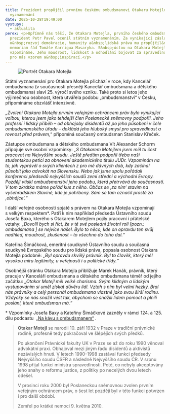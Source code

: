```yaml
---
title: Prezident propůjčil prvnímu českému ombudsmanovi Otakaru Motejlovi státní
  vyznamenání
date: 2025-10-28T19:49:00
vystupy:
  - aktualita
perex: <p>Upřímně nás těší, že Otakara Motejla, prvního českého ombudsmana, dnes
  prezident Petr Pavel ocenil státním vyznamenáním. Za vynikající zásluhy
  o&nbsp;rozvoj demokracie, humanity a&nbsp;lidská práva mu propůjčil&nbsp;in
  memoriam řád Tomáše Garrigua Masaryka. S&nbsp;úctou na Otakara Motejla
  vzpomínáme. Jeho moudrost, lidskost a odhodlání bojovat za spravedlnost jsou
  pro nás vzorem a&nbsp;inspirací.</p>
---
```

<figure class="image">
<img src="https://www.ochrance.cz/aktualne/foto_1_na_fb_pouz_ito_neda_vno.jpg" alt="Portrét Otakara Motejla"></figure>
<p>Státní vyznamenání pro Otakara Motejla přichází v&nbsp;roce, kdy Kancelář ombudsmana (v současnosti přesněji Kancelář ombudsmana a dětského ombudsmana) slaví 25. výročí svého vzniku. Také proto si letos jeho výjimečnou osobnost, která utvářela podobu „ombudsmanství“ v Česku, připomínáme obzvlášť intenzivně.&nbsp;</p>
<p>
<i>„Zvolení Otakara Motejla prvním veřejným ochráncem práv bylo vynikající volbou, kterou jsem jako tehdejší člen Poslanecké sněmovny podpořil. Jeho profesní i&nbsp;lidský příběh – od obhajoby disidentů až po jeho působení v čele ombudsmanského úřadu – dokládá jeho hluboký smysl pro spravedlnost a rovnost před právem,</i>“ připomíná současný ombudsman Stanislav Křeček.&nbsp;</p>
<p>Zástupce ombudsmana a dětského ombudsmana Vít Alexander Schorm připojuje své osobní vzpomínky: 
<i>„S Otakarem Motejlem jsem měl tu čest pracovat na Nejvyšším soudu. Ještě předtím podpořil třeba naši studentskou petici za obnovení akademického titulu JUDr. Vzpomínám na to, jak vyprávěl o svých klientech z pro mě dávných dob, kdy začínal působit jako advokát na Slovensku. Nebo jak jsme spolu pořádali konferenci předsedů nejvyšších soudů zemí střední a východní Evropy. Později vtiskl ombudsmanství jeho podobu, která přetrvává do současnosti. V tom zkrátka máme pořád kus z&nbsp;něho. Občas se ‚za ním‘ stavím na vyšehradském Slavíně, kde je pohřbený. Sám se tam označil prostě za ‚obhájce‘.“</i></p>
<p>I další veřejné osobnosti spjaté s&nbsp;právem na Otakara Motejla vzpomínají s&nbsp;velkým respektem*. Patří k&nbsp;nim například předseda Ústavního soudu Josefa Baxa, kterého s Otakarem Motejlem pojily pracovní i přátelské vztahy: 
<i>„Dovolil bych si říct, že v&nbsp;té své poslední životní roli [pozn.: ombudsmana&nbsp;] se&nbsp;nejvíce našel. Bylo to něco, kde on opravdu ten svůj nadhled, moudrost, zkušenost – to všechno do toho dal.“</i></p>
<p>Kateřina Šimáčková, emeritní soudkyně Ústavního soudu a současná soudkyně Evropského soudu pro lidská práva, popsala osobnost Otakara Motejla podobně: 
<i>„Byl opravdu skvělý právník. Byl to člověk, který měl vysokou míru legitimity, u veřejnosti i u politické třídy.“</i></p>
<p>Osobnější stránku Otakara Motejla přibližuje Marek Hanák, právník, který pracuje v Kanceláři ombudsmana a dětského ombudsmana téměř od jejího začátku: 
<i>„Otakar Motejl měl velké charisma. Svým klidným a lidským vystupováním si uměl získat důvěru lidí. Vztah s&nbsp;ním byl velmi hezký. Bral nás právníky a celý personál ombudsmana vlastně jako svou širší rodinu. Vždycky se nás snažil vést tak, abychom se snažili lidem pomoct a plnili poslání, které ombudsman má.“</i></p>
<p>* Vzpomínky Josefa Baxy a Kateřiny Šimáčkové zazněly v&nbsp;rámci 124. a 125. dílu podcastu&nbsp;
<a href="https://www.youtube.com/playlist?list=PLWNv_IxgJdEKvV9-ZYu7VTxvc1SjDRb2i">„Na kávu s&nbsp;ombudsmanem“</a>&nbsp;.</p>
<blockquote>
<p>
<strong>Otakar Motejl</strong> se narodil 10.&nbsp;září 1932 v&nbsp;Praze v&nbsp;tradiční právnické rodině, profesně tedy pokračoval ve&nbsp;šlépějích svých předků.&nbsp;</p>
<p>Po&nbsp;ukončení Právnické fakulty UK v&nbsp;Praze se až&nbsp;do&nbsp;roku&nbsp;1990 věnoval advokátní praxi. Obhajoval mezi jiným řadu disidentů a&nbsp;aktivistů nezávislých hnutí. V&nbsp;letech 1990–1998 zastával funkci předsedy Nejvyššího soudu ČSFR a&nbsp;následně Nejvyššího soudu ČR. V&nbsp;srpnu 1998 přijal funkci ministra spravedlnosti. Poté, co nebyly akceptovány jeho snahy o&nbsp;reformu justice, z&nbsp;politiky po&nbsp;necelých dvou letech odešel.&nbsp;</p>
<p>V&nbsp;prosinci roku 2000 byl Poslaneckou sněmovnou zvolen prvním veřejným ochráncem práv, o šest let později byl v&nbsp;této funkci potvrzen i&nbsp;pro další období.&nbsp;</p>
<p>Zemřel po krátké nemoci 9.&nbsp;května 2010.&nbsp;</p></blockquote>
